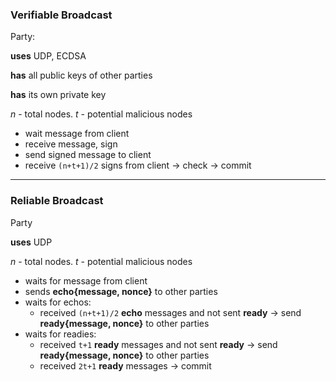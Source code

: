 ### Verifiable Broadcast

Party:

**uses** UDP, ECDSA 

**has** all public keys of other parties

**has** its own private key

*n* - total nodes.
*t* - potential malicious nodes

 - wait message from client  
 - receive message, sign  
 - send signed message to client  
 - receive `(n+t+1)/2` signs from client -> check -> commit 


---  

### Reliable Broadcast

Party

**uses** UDP

*n* - total nodes.
*t* - potential malicious nodes

 - waits for message from client
 - sends **echo{message, nonce}** to other parties  
 - waits for echos:
    - received `(n+t+1)/2` **echo** messages and not sent **ready** -> send **ready{message, nonce}** to other parties
 - waits for readies:
    - received `t+1` **ready** messages and not sent **ready** -> send **ready{message, nonce}** to other parties
    - received `2t+1` **ready** messages -> commit 
 
